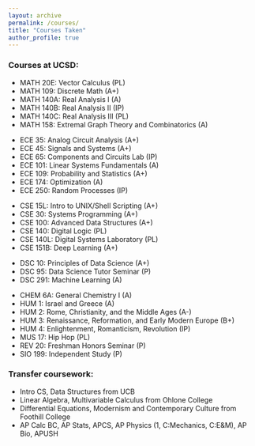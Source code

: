 ```yaml
---
layout: archive
permalink: /courses/
title: "Courses Taken"
author_profile: true
---
```


### Courses at UCSD:

- MATH 20E: Vector Calculus (PL)
- MATH 109: Discrete Math (A+)
- MATH 140A: Real Analysis I (A)
- MATH 140B: Real Analysis II (IP)
- MATH 140C: Real Analysis III (PL)
- MATH 158: Extremal Graph Theory and Combinatorics (A)

<!-- -->

- ECE 35: Analog Circuit Analysis (A+)
- ECE 45: Signals and Systems (A+)
- ECE 65: Components and Circuits Lab (IP)
- ECE 101: Linear Systems Fundamentals (A)
- ECE 109: Probability and Statistics (A+)
- ECE 174: Optimization (A)
- ECE 250: Random Processes (IP)

<!-- -->

- CSE 15L: Intro to UNIX/Shell Scripting (A+)
- CSE 30: Systems Programming (A+)
- CSE 100: Advanced Data Structures (A+)
- CSE 140: Digital Logic (PL)
- CSE 140L: Digital Systems Laboratory (PL)
- CSE 151B: Deep Learning (A+)

<!-- -->

- DSC 10: Principles of Data Science (A+)
- DSC 95: Data Science Tutor Seminar (P)
- DSC 291: Machine Learning (A)

<!-- -->

- CHEM 6A: General Chemistry I (A)
- HUM 1: Israel and Greece (A)
- HUM 2: Rome, Christianity, and the Middle Ages (A-)
- HUM 3: Renaissance, Reformation, and Early Modern Europe (B+)
- HUM 4: Enlightenment, Romanticism, Revolution (IP)
- MUS 17: Hip Hop (PL)
- REV 20: Freshman Honors Seminar (P)
- SIO 199: Independent Study (P)

<!-- -->

### Transfer coursework:

- Intro CS, Data Structures from UCB
- Linear Algebra, Multivariable Calculus from Ohlone College
- Differential Equations, Modernism and Contemporary Culture from Foothill College
- AP Calc BC, AP Stats, APCS, AP Physics (1, C:Mechanics, C:E&M), AP Bio, APUSH
